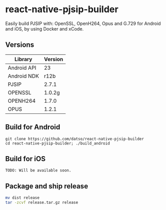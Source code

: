 # react-native-pjsip-builder
Easily build PJSIP with: OpenSSL, OpenH264, Opus and G.729 for Android and iOS, by using Docker and xCode.

## Versions
| Library              | Version |
|----------------------|---------|
| Android API          | 23      |
| Android NDK          | r12b    |
| PJSIP                | 2.7.1   |
| OPENSSL              | 1.0.2g  |
| OPENH264             | 1.7.0   | 
| OPUS                 | 1.2.1   |

## Build for Android
```
git clone https://github.com/datso/react-native-pjsip-builder
cd react-native-pjsip-builder; ./build_android
```

## Build for iOS
```
TODO: Will be available soon.
```

## Package and ship release

```bash
mv dist release
tar -zcvf release.tar.gz release
```
